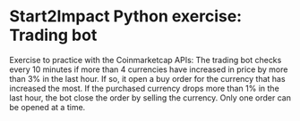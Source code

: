 # Start2Impact Python exercise: Trading bot

Exercise to practice with the Coinmarketcap APIs:
The trading bot checks every 10 minutes if more than 4 currencies have increased in price by more than 3% in the last hour. If so, it open a buy order for the currency that has increased the most.
If the purchased currency drops more than 1% in the last hour, the bot close the order by selling the currency.
Only one order can be opened at a time.
